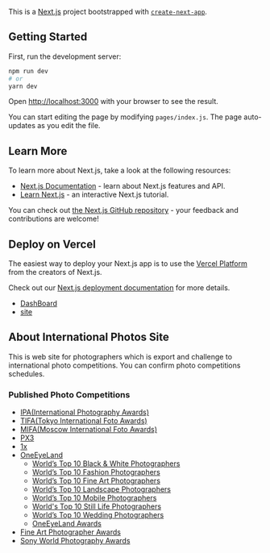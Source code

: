 This is a [Next.js](https://nextjs.org/) project bootstrapped with [`create-next-app`](https://github.com/vercel/next.js/tree/canary/packages/create-next-app).

## Getting Started

First, run the development server:

```bash
npm run dev
# or
yarn dev
```

Open [http://localhost:3000](http://localhost:3000) with your browser to see the result.

You can start editing the page by modifying `pages/index.js`. The page auto-updates as you edit the file.

## Learn More

To learn more about Next.js, take a look at the following resources:

- [Next.js Documentation](https://nextjs.org/docs) - learn about Next.js features and API.
- [Learn Next.js](https://nextjs.org/learn) - an interactive Next.js tutorial.

You can check out [the Next.js GitHub repository](https://github.com/vercel/next.js/) - your feedback and contributions are welcome!

## Deploy on Vercel

The easiest way to deploy your Next.js app is to use the [Vercel Platform](https://vercel.com/import?utm_medium=default-template&filter=next.js&utm_source=create-next-app&utm_campaign=create-next-app-readme) from the creators of Next.js.

Check out our [Next.js deployment documentation](https://nextjs.org/docs/deployment) for more details.

- [DashBoard](https://vercel.com/koudaiishigame/international-photos)
- [site](https://international-photos-git-main.koudaiishigame.vercel.app/)

## About International Photos Site

This is web site for photographers which is export and challenge to international photo competitions. You can confirm photo competitions schedules.

### Published Photo Competitions

- [IPA(International Photography Awards)](https://www.photoawards.com/)
- [TIFA(Tokyo International Foto Awards)](https://www.tokyofotoawards.jp/)
- [MIFA(Moscow International Foto Awards)](https://www.moscowfotoawards.com/)
- [PX3](https://px3.fr/)
- [1x](https://1x.com/)
- [OneEyeLand](https://oneeyeland.com/)
	- [World’s Top 10 Black & White Photographers](https://oneeyeland.com/top-10/photo-contest/black-and-white/)
	- [World’s Top 10 Fashion Photographers](https://oneeyeland.com/top-10/photo-contest/fashion/)
	- [World’s Top 10 Fine Art Photographers](https://oneeyeland.com/top-10/photo-contest/fine-art/)
	- [World’s Top 10 Landscape Photographers](https://oneeyeland.com/top-10/photo-contest/landscape/)
	- [World’s Top 10 Mobile Photographers](https://oneeyeland.com/top-10/photo-contest/mobile/)
	- [World's Top 10 Still Life Photographers](https://oneeyeland.com/top-10/photo-contest/still-life/)
	- [World’s Top 10 Wedding Photographers](https://oneeyeland.com/top-10/photo-contest/wedding/)
	- [OneEyeLand Awards]()
- [Fine Art Photographer Awards](https://fineartphotoawards.com/)
- [Sony World Photography Awards](https://www.worldphoto.org/ja)
